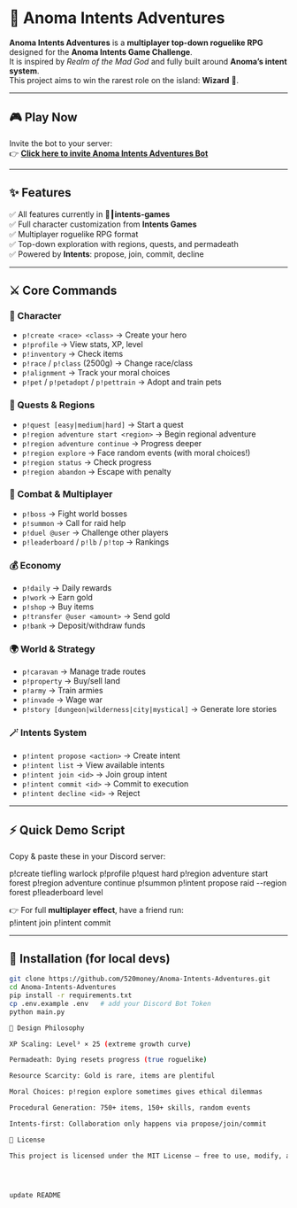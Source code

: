 # 🧙 Anoma Intents Adventures

**Anoma Intents Adventures** is a **multiplayer top-down roguelike RPG** designed for the **Anoma Intents Game Challenge**.  
It is inspired by *Realm of the Mad God* and fully built around **Anoma’s intent system**.  
This project aims to win the rarest role on the island: **Wizard** 🧙.

---

## 🎮 Play Now

Invite the bot to your server:  
👉 [**Click here to invite Anoma Intents Adventures Bot**](https://discord.com/oauth2/authorize?client_id=1408016619862491217&permissions=67584&integration_type=0&scope=bot)

---

## ✨ Features

✅ All features currently in **👾┃intents-games**  
✅ Full character customization from **Intents Games**  
✅ Multiplayer roguelike RPG format  
✅ Top-down exploration with regions, quests, and permadeath  
✅ Powered by **Intents**: propose, join, commit, decline

---

## ⚔️ Core Commands

### 🧑 Character
- `p!create <race> <class>` → Create your hero  
- `p!profile` → View stats, XP, level  
- `p!inventory` → Check items  
- `p!race` / `p!class` (2500g) → Change race/class  
- `p!alignment` → Track your moral choices  
- `p!pet` / `p!petadopt` / `p!pettrain` → Adopt and train pets

### 📜 Quests & Regions
- `p!quest [easy|medium|hard]` → Start a quest  
- `p!region adventure start <region>` → Begin regional adventure  
- `p!region adventure continue` → Progress deeper  
- `p!region explore` → Face random events (with moral choices!)  
- `p!region status` → Check progress  
- `p!region abandon` → Escape with penalty

### 👾 Combat & Multiplayer
- `p!boss` → Fight world bosses  
- `p!summon` → Call for raid help  
- `p!duel @user` → Challenge other players  
- `p!leaderboard` / `p!lb` / `p!top` → Rankings  

### 💰 Economy
- `p!daily` → Daily rewards  
- `p!work` → Earn gold  
- `p!shop` → Buy items  
- `p!transfer @user <amount>` → Send gold  
- `p!bank` → Deposit/withdraw funds  

### 🌍 World & Strategy
- `p!caravan` → Manage trade routes  
- `p!property` → Buy/sell land  
- `p!army` → Train armies  
- `p!invade` → Wage war  
- `p!story [dungeon|wilderness|city|mystical]` → Generate lore stories  

### 🪄 Intents System
- `p!intent propose <action>` → Create intent  
- `p!intent list` → View available intents  
- `p!intent join <id>` → Join group intent  
- `p!intent commit <id>` → Commit to execution  
- `p!intent decline <id>` → Reject  

---

## ⚡ Quick Demo Script

Copy & paste these in your Discord server:

p!create tiefling warlock
p!profile
p!quest hard
p!region adventure start forest
p!region adventure continue
p!summon
p!intent propose raid --region forest
p!leaderboard level


👉 For full **multiplayer effect**, have a friend run:  
p!intent join <ID>
p!intent commit <ID>


---

## 🔧 Installation (for local devs)

```bash
git clone https://github.com/520money/Anoma-Intents-Adventures.git
cd Anoma-Intents-Adventures
pip install -r requirements.txt
cp .env.example .env   # add your Discord Bot Token
python main.py

🧩 Design Philosophy

XP Scaling: Level³ × 25 (extreme growth curve)

Permadeath: Dying resets progress (true roguelike)

Resource Scarcity: Gold is rare, items are plentiful

Moral Choices: p!region explore sometimes gives ethical dilemmas

Procedural Generation: 750+ items, 150+ skills, random events

Intents-first: Collaboration only happens via propose/join/commit

📜 License

This project is licensed under the MIT License – free to use, modify, and expand.




update README
